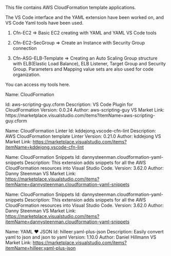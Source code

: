 This file contains AWS CloudFormation template applications.

The VS Code interface and the YAML extension have been worked on, and VS Code Yaml tools have been used.

1. Cfn-EC2 => Basic EC2 creating with YAML and YAML VS Code tools

2. Cfn-EC2-SecGroup => Create an Instance with Security Group connection

3. Cfn-ASG-ELB-Template => Creating an Auto Scaling Group structure with ELB(Elastic Load Balance), ELB Listener, Target Group and Security Group. Parameters and Mapping value sets are also used for code organization.







You can access my tools here.

<p>Name: CloudFormation </p>
Id: aws-scripting-guy.cform
Description: VS Code Plugin for CloudFormation
Version: 0.0.24
Author: aws-scripting-guy
VS Market Link: https://marketplace.visualstudio.com/items?itemName=aws-scripting-guy.cform

Name: CloudFormation Linter
Id: kddejong.vscode-cfn-lint
Description: AWS CloudFormation template Linter
Version: 0.21.0
Author: kddejong
VS Market Link: https://marketplace.visualstudio.com/items?itemName=kddejong.vscode-cfn-lint

Name: CloudFormation Snippets
Id: dannysteenman.cloudformation-yaml-snippets
Description: This extension adds snippets for all the AWS CloudFormation resources into Visual Studio Code.
Version: 3.62.0
Author: Danny Steenman
VS Market Link: https://marketplace.visualstudio.com/items?itemName=dannysteenman.cloudformation-yaml-snippets

Name: CloudFormation Snippets
Id: dannysteenman.cloudformation-yaml-snippets
Description: This extension adds snippets for all the AWS CloudFormation resources into Visual Studio Code.
Version: 3.62.0
Author: Danny Steenman
VS Market Link: https://marketplace.visualstudio.com/items?itemName=dannysteenman.cloudformation-yaml-snippets

Name: YAML ❤️ JSON
Id: hilleer.yaml-plus-json
Description: Easily convert yaml to json and json to yaml
Version: 1.10.0
Author: Daniel Hillmann
VS Market Link: https://marketplace.visualstudio.com/items?itemName=hilleer.yaml-plus-json

